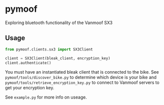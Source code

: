 # pymoof
Exploring bluetooth functionality of the Vanmoof SX3

## Usage
```python
from pymoof.clients.sx3 import SX3Client

client = SX3Client(bleak_client, encryption_key)
client.authenticate()
```
You must have an instantiated bleak client that is connected to the bike. See `pymoof/tools/discover_bike.py` to determine which device is your bike and `pymoof/tools/retrieve_encryption_key.py` to connect to Vanmoof servers to get your encryption key.

See `example.py` for more info on useage.
